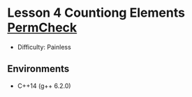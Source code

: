 # Lesson 4 Countiong Elements [PermCheck](https://app.codility.com/programmers/lessons/4-counting_elements/perm_check/)

- Difficulty: Painless

## Environments

- C++14 (g++ 6.2.0)
